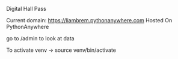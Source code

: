 Digital Hall Pass

Current domain: https://liambrem.pythonanywhere.com
Hosted On PythonAnywhere

go to /admin to look at data

To activate venv -> source venv/bin/activate

